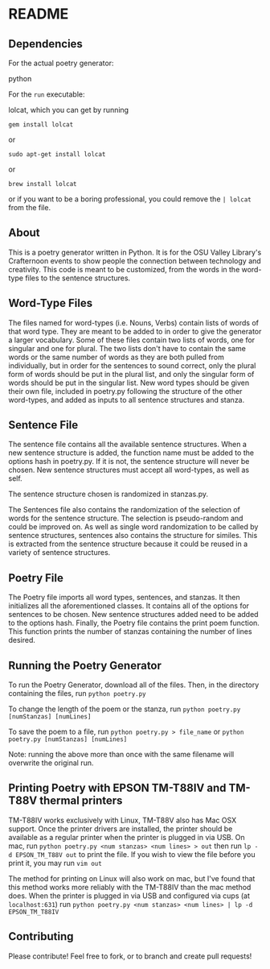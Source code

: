 README
======

Dependencies
------------
For the actual poetry generator:

python

For the `run` executable:

lolcat, which you can get by running

`gem install lolcat`

or

`sudo apt-get install lolcat`

or

`brew install lolcat`

or if you want to be a boring professional, you could remove the `| lolcat` from
the file.

About
------
  This is a poetry generator written in Python. It is for the OSU Valley
Library's Crafternoon events to show people the connection between technology
and creativity. This code is meant to be customized, from the words in the
word-type files to the sentence structures.

Word-Type Files
---------------
  The files named for word-types (i.e. Nouns, Verbs) contain lists of words of
that word type. They are meant to be added to in order to give the generator a
larger vocabulary. Some of these files contain two lists of words, one for
singular and one for plural. The two lists don't have to contain the same words
or the same number of words as they are both pulled from individually, but in
order for the sentences to sound correct, only the plural form of words should
be put in the plural list, and only the singular form of words should be put in
the singular list. New word types should be given their own file, included in
poetry.py following the structure of the other word-types, and added as inputs
to all sentence structures and stanza.

Sentence File
-------------
  The sentence file contains all the available sentence structures. When a new
sentence structure is added, the function name must be added to the options hash
in poetry.py. If it is not, the sentence structure will never be chosen. New
sentence structures must accept all word-types, as well as self.

  The sentence structure chosen is randomized in stanzas.py.

  The Sentences file also contains the randomization of the selection of words
for the sentence structure. The selection is pseudo-random and could be improved
on. As well as single word randomization to be called by sentence structures,
sentences also contains the structure for similes. This is extracted from the
sentence structure because it could be reused in a variety of sentence
structures.

Poetry File
-----------
  The Poetry file imports all word types, sentences, and stanzas. It then
initializes all the aforementioned classes. It contains all of the options for
sentences to be chosen. New sentence structures added need to be added to the
options hash. Finally, the Poetry file contains the print poem function. This
function prints the number of stanzas containing the number of lines desired.

Running the Poetry Generator
----------------------------
  To run the Poetry Generator, download all of the files. Then, in the directory
containing the files, run `python poetry.py`

  To change the length of the poem or the stanza, run `python poetry.py
[numStanzas] [numLines]`

  To save the poem to a file, run `python poetry.py > file_name` or `python
poetry.py [numStanzas] [numLines]`

  Note: running the above more than once with the same filename will overwrite
the original run.

Printing Poetry with EPSON TM-T88IV and TM-T88V thermal printers
----------------------------------------------------------------
  TM-T88IV works exclusively with Linux, TM-T88V also has Mac OSX support.
  Once the printer drivers are installed, the printer should be available as a
regular printer when the printer is plugged in via USB.
  On mac, run `python poetry.py <num stanzas> <num lines> > out` then run `lp -d
EPSON_TM_T88V out` to print the file. If you wish to view the file before you
print it, you may run `vim out`

  The method for printing on Linux will also work on mac, but I've found that
this method works more reliably with the TM-T88IV than the mac method does. When
the printer is plugged in via USB and configured via cups (at `localhost:631`)
run `python poetry.py <num stanzas> <num lines> | lp -d EPSON_TM_T88IV`

Contributing
-------------
  Please contribute!
  Feel free to fork, or to branch and create pull requests!
